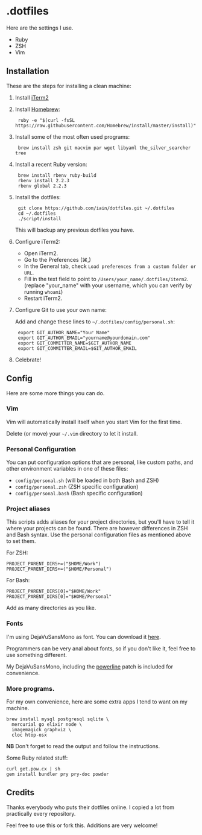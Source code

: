 # .dotfiles

Here are the settings I use.

* Ruby
* ZSH
* Vim

## Installation

These are the steps for installing a clean machine:

1. Install [iTerm2](http://www.iterm2.com/)
2. Install [Homebrew](http://mxcl.github.io/homebrew/):

        ruby -e "$(curl -fsSL https://raw.githubusercontent.com/Homebrew/install/master/install)"

3. Install some of the most often used programs:

        brew install zsh git macvim par wget libyaml the_silver_searcher tree

4. Install a recent Ruby version:

        brew install rbenv ruby-build
        rbenv install 2.2.3
        rbenv global 2.2.3

5. Install the dotfiles:

        git clone https://github.com/iain/dotfiles.git ~/.dotfiles
        cd ~/.dotfiles
        ./script/install

    This will backup any previous dotfiles you have.

6. Configure iTerm2:

    * Open iTerm2.
    * Go to the Preferences (⌘,)
    * In the General tab, check `Load preferences from a custom folder or URL`.
    * Fill in the text field to point to `/Users/your_name/.dotfiles/iterm2`.
      (replace "your_name" with your username, which you can verify by running `whoami`)
    * Restart iTerm2.

7. Configure Git to use your own name:

    Add and change these lines to `~/.dotfiles/config/personal.sh`:

        export GIT_AUTHOR_NAME="Your Name"
        export GIT_AUTHOR_EMAIL="yourname@yourdomain.com"
        export GIT_COMMITTER_NAME=$GIT_AUTHOR_NAME
        export GIT_COMMITTER_EMAIL=$GIT_AUTHOR_EMAIL

8. Celebrate!

## Config

Here are some more things you can do.

### Vim

Vim will automatically install itself when you start Vim for the first time.

Delete (or move) your `~/.vim` directory to let it install.

### Personal Configuration

You can put configuration options that are personal, like custom paths, and
other environment variables in one of these files:

* `config/personal.sh` (will be loaded in both Bash and ZSH)
* `config/personal.zsh` (ZSH specific configuration)
* `config/personal.bash` (Bash specific configuration)

### Project aliases

This scripts adds aliases for your project directories, but you'll have to tell
it where your projects can be found. There are however differences in ZSH and
Bash syntax. Use the personal configuration files as mentioned above to set
them.

For ZSH:

    PROJECT_PARENT_DIRS+=("$HOME/Work")
    PROJECT_PARENT_DIRS+=("$HOME/Personal")

For Bash:

    PROJECT_PARENT_DIRS[0]="$HOME/Work"
    PROJECT_PARENT_DIRS[0]="$HOME/Personal"

Add as many directories as you like.

### Fonts

I'm using DejaVuSansMono as font. You can download it [here](http://dejavu-fonts.org/wiki/Download).

Programmers can be very anal about fonts, so if you don't like it, feel free to use something
different.

My DejaVuSansMono, including the [powerline](https://github.com/Lokaltog/vim-powerline)
patch is included for convenience.

### More programs.

For my own convenience, here are some extra apps I tend to want on my machine.

    brew install mysql postgresql sqlite \
      mercurial go elixir node \
      imagemagick graphviz \
      cloc htop-osx

**NB** Don't forget to read the output and follow the instructions.

Some Ruby related stuff:

    curl get.pow.cx | sh
    gem install bundler pry pry-doc powder


## Credits

Thanks everybody who puts their dotfiles online. I copied a lot from
practically every repository.

Feel free to use this or fork this. Additions are very welcome!
